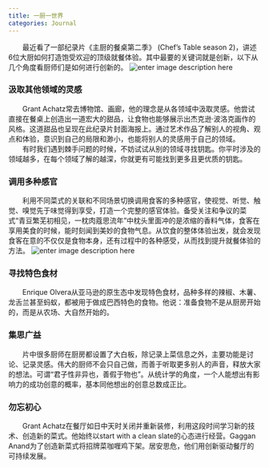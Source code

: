```yaml
---
title: 一厨一世界
categories: Journal
---
```

　　最近看了一部纪录片《主厨的餐桌第二季》 (Chef’s Table season 2)，讲述6位大厨如何打造饱受欢迎的顶级就餐体验。其中最要的关键词就是创新，以下从几个角度看厨师们是如何进行创新的。
![enter image description here](http://ww4.sinaimg.cn/large/006tNbRwgy1ff90c6whkzj30dw0klmyb.jpg)
### 汲取其他领域的灵感
　　Grant Achatz常去博物馆、画廊，他的理念是从各领域中汲取灵感。他尝试直接在餐桌上创造出一道宏大的甜品，让食物也能够展示出杰克逊·波洛克画作的风格。这道甜品也呈现在此纪录片封面海报上。通过艺术作品了解别人的视角、观点和体验，意识到自己的局限和渺小，也能将别人的灵感用于自己的领域。
　　有时我们遇到棘手问题的时候，不妨试试从别的领域寻找钥匙。你平时涉及的领域越多，在每个领域了解的越深，你就更有可能找到更多且更优质的钥匙。

### 调用多种感官
　　利用不同菜式的关联和不同场景切换调用食客的多种感官，使视觉、听觉、触觉、嗅觉先于味觉得到享受，打造一个完整的感官体验。备受关注和争议的菜式“青豆繁芜初相见，一枕肉蔻思流年”中枕头里面冲的是浓缩的香料气体，食客在享用美食的时候，能时刻闻到美妙的食物气息。从饮食的整体体验出发，就会发现食客在意的不仅仅是食物本身，还有过程中的各种感受，从而找到提升就餐体验的方法。
![enter image description here](http://ww4.sinaimg.cn/large/006tNc79gy1ffbsbdxl0hj31kw0qcdqc.jpg)
### 寻找特色食材
　　Enrique Olvera从亚马逊的原生态中发现特色食材，品种多样的辣椒、木薯、龙舌兰甚至蚂蚁，都被用于做成巴西特色的食物。他说：准备食物不是从厨房开始的，而是从农场、大自然开始的。
### 集思广益
　　片中很多厨师在厨房都设置了大白板，除记录上菜信息之外，主要功能是讨论、记录灵感。伟大的厨师不会只自己做，而善于听取更多别人的声音，释放大家的想法。可谓“君子性非异也，善假于物也”。从统计学的角度，一个人能想出有影响力的成功创意的概率，基本同他想出的创意总数成正比。
### 勿忘初心
　　Grant Achatz在餐厅如日中天时关闭并重新装修，利用这段时间学习新的技术、创造新的菜式。他始终以start with a clean slate的心态进行经营。Gaggan Anand为了创造新菜式将招牌菜咖喱鸡下架。居安思危，他们用创新驱动餐厅的可持续发展。








